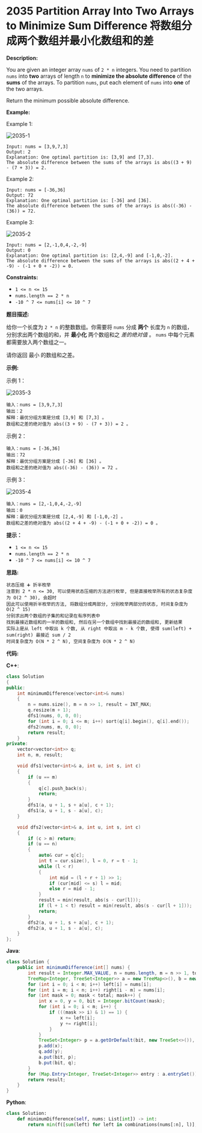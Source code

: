 # 2035 Partition Array Into Two Arrays to Minimize Sum Difference 将数组分成两个数组并最小化数组和的差

__Description:__

You are given an integer array `nums` of `2 * n` integers. You need to partition `nums` into __two__ arrays of length `n` to __minimize the absolute difference__ of the __sums__ of the arrays. To partition `nums`, put each element of `nums` into __one__ of the two arrays.

Return the minimum possible absolute difference.

__Example:__

Example 1:

![2035-1](https://assets.leetcode.com/uploads/2021/10/02/ex1.png)

```text
Input: nums = [3,9,7,3]
Output: 2
Explanation: One optimal partition is: [3,9] and [7,3].
The absolute difference between the sums of the arrays is abs((3 + 9) - (7 + 3)) = 2.
```

Example 2:

```text
Input: nums = [-36,36]
Output: 72
Explanation: One optimal partition is: [-36] and [36].
The absolute difference between the sums of the arrays is abs((-36) - (36)) = 72.
```

Example 3:

![2035-2](https://assets.leetcode.com/uploads/2021/10/02/ex3.png)

```text
Input: nums = [2,-1,0,4,-2,-9]
Output: 0
Explanation: One optimal partition is: [2,4,-9] and [-1,0,-2].
The absolute difference between the sums of the arrays is abs((2 + 4 + -9) - (-1 + 0 + -2)) = 0.
```

__Constraints:__

- `1 <= n <= 15`
- `nums.length == 2 * n`
- `-10 ^ 7 <= nums[i] <= 10 ^ 7`

__题目描述:__

给你一个长度为 `2 * n` 的整数数组。你需要将 `nums` 分成 __两个__ 长度为 `n` 的数组，分别求出两个数组的和，并 __最小化__ 两个数组和之 _差的绝对值_ 。 `nums` 中每个元素都需要放入两个数组之一。

请你返回 最小 的数组和之差。

__示例:__

示例 1：

![2035-3](https://assets.leetcode.com/uploads/2021/10/02/ex1.png)

```text
输入：nums = [3,9,7,3]
输出：2
解释：最优分组方案是分成 [3,9] 和 [7,3] 。
数组和之差的绝对值为 abs((3 + 9) - (7 + 3)) = 2 。
```

示例 2：

```text
输入：nums = [-36,36]
输出：72
解释：最优分组方案是分成 [-36] 和 [36] 。
数组和之差的绝对值为 abs((-36) - (36)) = 72 。
```

示例 3：

![2035-4](https://assets.leetcode.com/uploads/2021/10/02/ex3.png)

```text
输入：nums = [2,-1,0,4,-2,-9]
输出：0
解释：最优分组方案是分成 [2,4,-9] 和 [-1,0,-2] 。
数组和之差的绝对值为 abs((2 + 4 + -9) - (-1 + 0 + -2)) = 0 。
```

__提示：__

- `1 <= n <= 15`
- `nums.length == 2 * n`
- `-10 ^ 7 <= nums[i] <= 10 ^ 7`

__思路:__

```text
状态压缩 ➕ 折半枚举
注意到 2 * n <= 30, 可以使用状态压缩的方法进行枚举, 但是直接枚举所有的状态复杂度为 O(2 ^ 30), 会超时
因此可以使用折半枚举的方法, 将数组分成两部分, 分别枚举两部分的状态, 时间复杂度为 O(2 ^ 15)
分别求出两个数组的子集的和记录在有序列表中
找到最接近数组和的一半的数组和, 然后在另一个数组中找到最接近的数组和, 更新结果
实际上是从 left 中取出 k 个数, 从 right 中取出 m - k 个数, 使得 sum(left) + sum(right) 最接近 sum / 2
时间复杂度为 O(N * 2 ^ N), 空间复杂度为 O(N * 2 ^ N)
```

__代码:__

__C++__:

```C++
class Solution 
{
public:
    int minimumDifference(vector<int>& nums) 
    {
        n = nums.size(), m = n >> 1, result = INT_MAX;
        q.resize(m + 1);
        dfs1(nums, 0, 0, 0);
        for (int i = 0; i <= m; i++) sort(q[i].begin(), q[i].end());
        dfs2(nums, m, 0, 0);
        return result;
    }
private:
    vector<vector<int>> q;
    int n, m, result;

    void dfs1(vector<int>& a, int u, int s, int c) 
    {
        if (u == m) 
        {
            q[c].push_back(s);
            return;
        }
        dfs1(a, u + 1, s + a[u], c + 1);
        dfs1(a, u + 1, s - a[u], c);
    }

    void dfs2(vector<int>& a, int u, int s, int c) 
    {
        if (c > m) return;
        if (u == n) 
        {
            auto& cur = q[c];
            int t = cur.size(), l = 0, r = t - 1;
            while (l < r) 
            {
                int mid = (l + r + 1) >> 1;
                if (cur[mid] <= s) l = mid;
                else r = mid - 1; 
            }
            result = min(result, abs(s - cur[l]));
            if (l + 1 < t) result = min(result, abs(s - cur[l + 1]));
            return;
        }
        dfs2(a, u + 1, s + a[u], c + 1);
        dfs2(a, u + 1, s - a[u], c);
    }
};
```

__Java__:

```Java
class Solution {
    public int minimumDifference(int[] nums) {
        int result = Integer.MAX_VALUE, n = nums.length, m = n >> 1, total = 1 << m, sum = Arrays.stream(nums).sum(), left[] = new int[m], right[] = new int[m];
        TreeMap<Integer, TreeSet<Integer>> a = new TreeMap<>(), b = new TreeMap<>();
        for (int i = 0; i < m; i++) left[i] = nums[i];
        for (int i = m; i < n; i++) right[i - m] = nums[i];
        for (int mask = 0; mask < total; mask++) {
            int x = 0, y = 0, bit = Integer.bitCount(mask);
            for (int i = 0; i < m; i++) {
                if (((mask >> i) & 1) == 1) {
                    x += left[i];
                    y += right[i];
                }
            }
            TreeSet<Integer> p = a.getOrDefault(bit, new TreeSet<>()), q = b.getOrDefault(bit, new TreeSet<>());
            p.add(x);
            q.add(y);
            a.put(bit, p);
            b.put(bit, q);
        }
        for (Map.Entry<Integer, TreeSet<Integer>> entry : a.entrySet()) for (int i : entry.getValue()) if (b.get(m - entry.getKey()).floor((sum >> 1) - i) != null) result = Math.min(result, Math.abs((sum - i - b.get(m - entry.getKey()).floor((sum >> 1) - i)) - (i + b.get(m - entry.getKey()).floor((sum >> 1) - i))));
        return result;
    }
}
```

__Python__:

```Python
class Solution:
    def minimumDifference(self, nums: List[int]) -> int:
        return min(f([sum(left) for left in combinations(nums[:n], l)], sorted([sum(right) for right in combinations(nums[n:], n - l)]) + [inf], sum(nums)) for l in range(n + 1)) if (f := lambda a, b, ts: min(abs(ts - ls * 2 - b[bisect_left(b, (ts - ls * 2) >> 1)] * 2) for ls in a)) and (n := len(nums) >> 1) else inf
```
